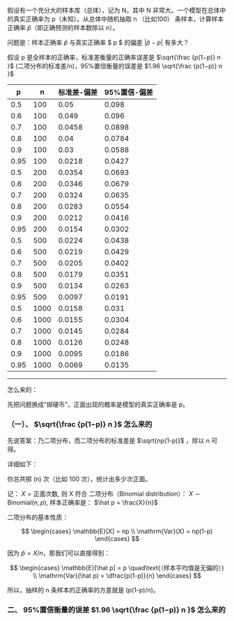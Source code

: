 假设有一个充分大的样本库（总体），记为 N，其中 N 非常大。一个模型在总体中的真实正确率为 p（未知）。从总体中随机抽取 n （比如100） 条样本，计算样本正确率 $\hat{p}$（即正确预测的样本数除以 n）。

问题是：样本正确率 $\hat{p}$ 与真实正确率 $ p $ 的偏差 $|\hat{p} - p|$ 有多大？

假设 p 是全样本的正确率，标准差衡量的正确率误差是 $\sqrt{\frac {p(1−p)​​} n }$ (二项分布的标准差/n)，95%置信衡量的误差是 $1.96 \sqrt{\frac {p(1−p)​​} n }$

| p | n | 标准差-偏差 | 95%置信-偏差 |
| -- | -- | --- | --- |
| 0.5 | 100 | 0.05 | 0.098 |
| 0.6 | 100 | 0.049 | 0.096 |
| 0.7 | 100 | 0.0458 | 0.0898 |
| 0.8 | 100 | 0.04 | 0.0784 |
| 0.9 | 100 | 0.03 | 0.0588 |
| 0.95 | 100 | 0.0218 | 0.0427 |
| 0.5 | 200 | 0.0354 | 0.0693 |
| 0.6 | 200 | 0.0346 | 0.0679 |
| 0.7 | 200 | 0.0324 | 0.0635 |
| 0.8 | 200 | 0.0283 | 0.0554 |
| 0.9 | 200 | 0.0212 | 0.0416 |
| 0.95 | 200 | 0.0154 | 0.0302 |
| 0.5 | 500 | 0.0224 | 0.0438 |
| 0.6 | 500 | 0.0219 | 0.0429 |
| 0.7 | 500 | 0.0205 | 0.0402 |
| 0.8 | 500 | 0.0179 | 0.0351 |
| 0.9 | 500 | 0.0134 | 0.0263 |
| 0.95 | 500 | 0.0097 | 0.0191 |
| 0.5 | 1000 | 0.0158 | 0.031 |
| 0.6 | 1000 | 0.0155 | 0.0304 |
| 0.7 | 1000 | 0.0145 | 0.0284 |
| 0.8 | 1000 | 0.0126 | 0.0248 |
| 0.9 | 1000 | 0.0095 | 0.0186 |
| 0.95 | 1000 | 0.0069 | 0.0135 |

----

怎么来的：

先把问题换成“掷硬币”，正面出现的概率是模型的真实正确率是 p。

### （一）、 $\sqrt{\frac {p(1−p)​​} n }$ 怎么来的

先说答案：乃二项分布，而二项分布的标准差是 $\sqrt{np(1-p)}$ ，除以 n 可得。

详细如下：

你总共掷 (n) 次（比如 100 次），统计出多少次正面。

记： $X = \text{正面次数}$, 则 X 符合 二项分布（Binomial distribution）： $X \sim \mathrm{Binomial}(n, p)$, 样本正确率是： $\hat p = \frac{X}{n}$

二项分布的基本性质：

$$
\begin{cases}
\mathbb{E}[X] = np \\
\mathrm{Var}(X) = np(1-p)
\end{cases}
$$

因为 $\hat p = X / n$，那我们可以直接得到：

$$
\begin{cases}
\mathbb{E}[\hat p] = p \quad\text{（样本平均值是无偏的）} \\
\mathrm{Var}(\hat p) = \dfrac{p(1-p)}{n}
\end{cases}
$$

所以，抽样的 n 条样本的正确率的方差就是 (p(1-p)/n)。

### 二、 95%置信衡量的误差 $1.96 \sqrt{\frac {p(1−p)​​} n }$ 怎么来的

